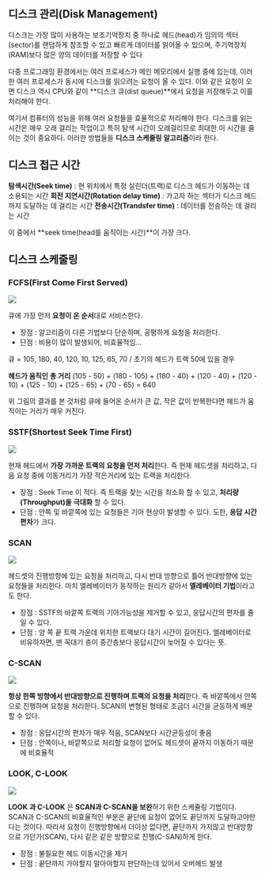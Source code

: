 ## 디스크 관리(Disk Management)
디스크는 가장 많이 사용하는 보조기억장치 중 하나로 헤드(head)가 임의의 섹터(sector)를 랜덤하게 참조할 수 있고 빠르게 데이터를 읽어올 수 있으며, 주기억장치(RAM)보다 많은 양의 데이터를 저장할 수 있다

다중 프로그래밍 환경에서는 여러 프로세스가 메인 메모리에서 실행 중에 있는데, 이러한 여러 프로세스가 동시에 디스크를 읽으려는 요청이 올 수 있다. 이와 같은 요청이 오면 디스크 역시 CPU와 같이 **디스크 큐(dist queue)**에서 요청을 저장해두고 이를 처리해야 한다.

여기서 컴퓨터의 성능을 위해 여러 요청들을 효율적으로 처리해야 한다. 디스크를 읽는 시간은 매우 오래 걸리는 작업이고 특히 탐색 시간이 오래걸리므로 최대한 이 시간을 줄이는 것이 중요하다. 이러한 방법들을 **디스크 스케줄링 알고리즘**이라 한다.

## 디스크 접근 시간
**탐색시간(Seek time)** : 현 위치에서 특정 실린더(트랙)로 디스크 헤드가 이동하는 데 소용되는 시간
**회전 지연시간(Rotation delay time)** : 가고자 하는 섹터가 디스크 헤드까지 도달하는 데 걸리는 시간
**전송시간(Trandsfer time)** : 데이터를 전송하는 데 걸리는 시간


이 중에서 **seek time(head를 움직이는 시간)**이 가장 크다.

## 디스크 스케줄링 

### FCFS(First Come First Served)
![](https://velog.velcdn.com/images/ozziny/post/3d56a152-5050-4eb2-a67f-b6174c89fa02/image.png)

큐에 가장 먼저 **요청이 온 순서**대로 서비스한다.
- 장점 : 알고리즘이 다른 기법보다 단순하며, 공평하게 요청을 처리한다.
- 단점 : 비용이 많이 발생되어, 비효율적임...

큐 = 105, 180, 40, 120, 10, 125, 65, 70 / 초기의 헤드가 트랙 50에 있을 경우

**헤드가 움직인 총 거리**
(105 - 50) + (180 - 105) + (180 - 40) + (120 - 40) + (120 - 10) + (125 - 10) + (125 - 65) + (70 - 65) = 640

위 그림의 결과를 본 것처럼 큐에 들어온 순서가 큰 값, 작은 값이 반복한다면 헤드가 움직이는 거리가 매우 커진다.



### SSTF(Shortest Seek Time First)
![](https://velog.velcdn.com/images/ozziny/post/12e3f680-bc73-4cdd-97ba-875a1e519880/image.png)

현재 헤드에서 **가장 가까운 트랙의 요청을 먼저 처리**한다. 즉 현재 헤드셋을 처리하고, 다음 요청 중에 이동거리가 가장 적은거리에 있는 트랙을 처리한다.

- 장점 : Seek Time 이 적다. 즉 트랙을 찾는 시간을 최소화 할 수 있고, **처리량(Throughput)을 극대화** 할 수 있다.
- 단점 : 안쪽 및 바깥쪽에 있는 요청들은 기아 현상이 발생할 수 있다. 도한, **응답 시간 편차**가 크다.

### SCAN
![](https://velog.velcdn.com/images/ozziny/post/4d34a44e-9338-4aed-80c5-04510cc67c0e/image.png)

헤드셋의 진행방향에 있는 요청을 처리하고, 다시 반대 방향으로 틀어 반대방향에 있는 요청들을 처리한다. 마치 엘레베이터가 동작하는 원리가 같아서 **엘레베이터 기법**이라고도 한다. 

- 장점 : SSTF의 바깥쪽 트랙의 기아가능성을 제거할 수 있고, 응답시간의 편차를 줄일 수 있다.
- 단점 : 양 쪽 끝 트랙 가운데 위치한 트랙보다 대기 시간이 길어진다. 엘레베이터로 비유하자면, 맨 꼭대기 층이 중간층보다 응답시간이 늦어질 수 있다는 뜻.

### C-SCAN
![](https://velog.velcdn.com/images/ozziny/post/c96f3c6e-82c1-4e54-8b99-f5fe9c898843/image.png)

**항상 한쪽 방향에서 반대방향으로 진행하며 트랙의 요청을 처리**한다. 즉 바깥쪽에서 안쪽으로 진행하며 요청을 처리한다. SCAN의 변형된 형태로 조금더 시간을 균등하게 배분할 수 있다.

- 장점 : 응답시간의 편차가 매우 적음, SCAN보다 시간균등성이 좋음
- 단점 : 안쪽이나, 바깥쪽으로 처리할 요청이 없어도 헤드셋이 끝까지 이동하기 때문에 비효율적

### LOOK, C-LOOK
![](https://velog.velcdn.com/images/ozziny/post/e0e801ed-e186-4451-88fb-b9065741efd2/image.png)

**LOOK 과 C-LOOK** 은 **SCAN과 C-SCAN을 보완**하기 위한 스케쥴링 기법이다. SCAN과 C-SCAN의 비효율적인 부분은 끝단에 요청이 없어도 끝단까지 도달하고야만다는 것이다. 따라서 요청이 진행방향에서 더이상 없다면, 끝단까지 가지않고 반대방향으로 가던가(SCAN), 다시 같은 같은 방향으로 진행(C-SAN)하게 한다.



- 장점 : 불필요한 헤드 이동시간을 제거
- 단점 : 끝단까지 가야할지 말아야할지 판단하는데 있어서 오버헤드 발생
